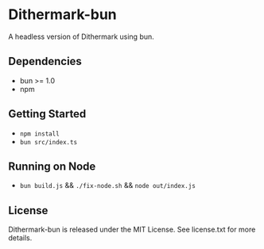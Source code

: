 # Dithermark-bun

A headless version of Dithermark using bun.

## Dependencies

* bun >= 1.0
* npm

## Getting Started

* `npm install`
* `bun src/index.ts`

## Running on Node

* `bun build.js` && `./fix-node.sh` && `node out/index.js`

## License

Dithermark-bun is released under the MIT License. See license.txt for more details.